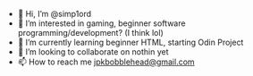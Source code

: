 - 👋 Hi, I’m @simp1ord
- 👀 I’m interested in gaming, beginner software programming/development? (I think lol)
- 🌱 I’m currently learning beginner HTML, starting Odin Project
- 💞️ I’m looking to collaborate on nothin yet
- 📫 How to reach me jpkbobblehead@gmail.com

<!---
simp1ord/simp1ord is a ✨ special ✨ repository because its `README.md` (this file) appears on your GitHub profile.
You can click the Preview link to take a look at your changes.
--->
